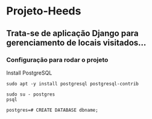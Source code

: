 # Projeto-Heeds 
## Trata-se de aplicação Django para gerenciamento de locais visitados...
### Configuração para rodar o projeto

Install PostgreSQL

    sudo apt -y install postgresql postgresql-contrib
    
    sudo su - postgres
    psql
  
    postgres=# CREATE DATABASE dbname;
